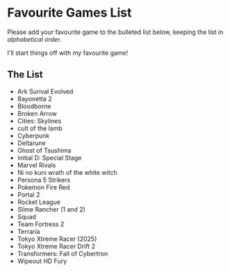 # Favourite Games List

Please add your favourite game to the bulleted list below, keeping the list in *alphabetical order*.

I'll start things off with my favourite game!

## The List
* Ark Surival Evolved 
* Bayonetta 2
* Bloodborne
* Broken Arrow
* Cities: Skylines
* cult of the lamb
* Cyberpunk
* Deltarune
* Ghost of Tsushima 
* Initial D: Special Stage
* Marvel Rivals
* Ni no kuni wrath of the white witch
* Persona 5 Strikers
* Pokemon Fire Red
* Portal 2
* Rocket League
* Slime Rancher  (1 and 2)
* Squad
* Team Fortress 2
* Terraria
* Tokyo Xtreme Racer (2025)
* Tokyo Xtreme Racer Drift 2
* Transformers: Fall of Cybertron
* Wipeout HD Fury
